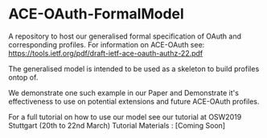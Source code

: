 # ACE-OAuth-FormalModel
A repository to host our generalised formal specification of OAuth and corresponding profiles.
For information on ACE-OAuth see: https://tools.ietf.org/pdf/draft-ietf-ace-oauth-authz-22.pdf

The generalised model is intended to be used as a skeleton to build profiles ontop of.

We demonstrate one such example in our Paper and Demonstrate it's effectiveness to use on potential extensions and future ACE-OAuth profiles.

For a full tutorial on how to use our model see our tutorial at OSW2019 Stuttgart (20th to 22nd March)
Tutorial Materials : [Coming Soon]

